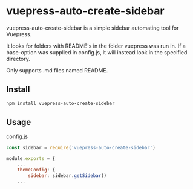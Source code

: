 # vuepress-auto-create-sidebar


vuepress-auto-create-sidebar is a simple sidebar automating tool for Vuepress.

It looks for folders with README's in the folder vuepress was run in. 
If a base-option was supplied in config.js, it will instead look in the specified directory.

Only supports .md files named README. 

## Install

```bash
npm install vuepress-auto-create-sidebar
```

## Usage
config.js
```javascript
const sidebar = require('vuepress-auto-create-sidebar')

module.exports = {
    ...
    themeConfig: {
        sidebar: sidebar.getSidebar()
    ...